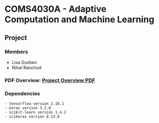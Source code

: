 # COMS4030A - Adaptive Computation and Machine Learning
## Project

### Members
- Lisa Godiwn
- Nihal Ranchod

### PDF Overview: <a href="ACML_Project 2024.pdf">Project Overview PDF</a>

### Dependencies
```
- tensorflow version 2.16.1
- keras version 3.2.0
- scikit-learn version 1.4.2
- scikeras version 0.13.0
```
